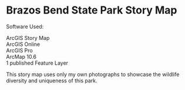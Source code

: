 # Brazos Bend State Park Story Map

Software Used:

 ArcGIS Story Map    
 ArcGIS Online    
 ArcGIS Pro    
 ArcMap 10.6    
 1 published Feature Layer    

This story map uses only my own photographs to showcase the wildlife diversity and uniqueness of this park.